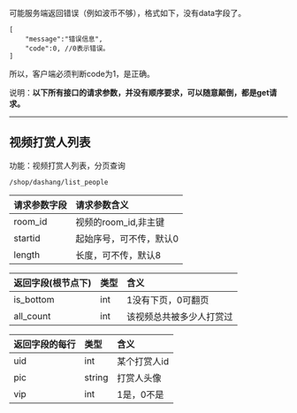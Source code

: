 
可能服务端返回错误（例如波币不够），格式如下，没有data字段了。

    [
        "message":"错误信息",
        "code":0, //0表示错误。
    ]

所以，客户端必须判断code为1，是正确。

说明：**以下所有接口的请求参数，并没有顺序要求，可以随意颠倒，都是get请求。**

----
## 视频打赏人列表

功能：视频打赏人列表，分页查询
~~~
/shop/dashang/list_people
~~~
| 请求参数字段        | 请求参数含义  |
| -------- |:------|
|room_id|  视频的room_id,非主键|
|startid|  起始序号，可不传，默认0 |
|length|  长度，可不传，默认8 |

| 返回字段(根节点下)        | 类型 |含义  |
| -------- |:------|:------|
|is_bottom        |  int    | 1没有下页，0可翻页|
|all_count        |  int    | 该视频总共被多少人打赏过|


| 返回字段的每行        | 类型 |含义  |
| -------- |:------|:------|
|   uid     | int | 某个打赏人id |
|   pic     | string | 打赏人头像 |
|   vip     | int | 1是，0不是 |



